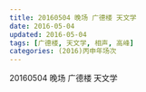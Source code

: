 ```yaml
---
title: 20160504 晚场 广德楼 天文学
date: 2016-05-04
updated: 2016-05-04
tags: [广德楼, 天文学, 相声, 高峰] 
categories: (2016)丙申年场次 
---
```

20160504 晚场 广德楼 天文学

